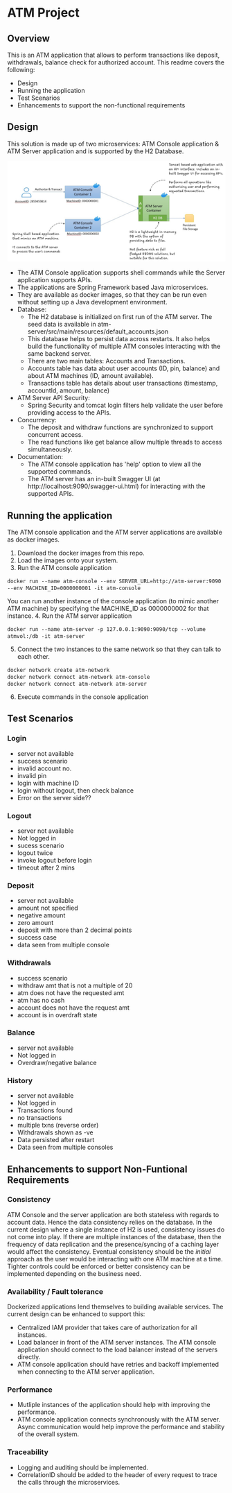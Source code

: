 # ATM Project

## Overview
This is an ATM application that allows to perform transactions like deposit, withdrawals, balance check for authorized account. This readme covers the following:
* Design
* Running the application
* Test Scenarios
* Enhancements to support the non-functional requirements

  
## Design
This solution is made up of two microservices: ATM Console application & ATM Server application and is supported by the H2 Database.

![Design](./img/design.jpg)
* The ATM Console application supports shell commands while the Server application supports APIs.
* The applications are Spring Framework based Java microservices.
* They are available as docker images, so that they can be run even without setting up a Java development environment.
* Database:
  - The H2 database is initialized on first run of the ATM server. The seed data is available in atm-server/src/main/resources/default_accounts.json
  - This database helps to persist data across restarts. It also helps build the functionality of multiple ATM consoles interacting with the same backend server.
  - There are two main tables: Accounts and Transactions. 
  - Accounts table has data about user accounts (ID, pin, balance) and about ATM machines (ID, amount available).
  - Transactions table has details about user transactions (timestamp, accountId, amount, balance)
* ATM Server API Security:
  - Spring Security and tomcat login filters help validate the user before providing access to the APIs.
* Concurrency:
  - The deposit and withdraw functions are synchronized to support concurrent access. 
  - The read functions like get balance allow multiple threads to access simultaneously.
* Documentation:
  - The ATM console application has 'help' option to view all the supported commands.
  - The ATM server has an in-built Swagger UI (at http://localhost:9090/swagger-ui.html) for interacting with the supported APIs.

## Running the application
The ATM console application and the ATM server applications are available as docker images. 
1. Download the docker images from this repo.
2. Load the images onto your system.
3. Run the ATM console application
```
docker run --name atm-console --env SERVER_URL=http://atm-server:9090 --env MACHINE_ID=0000000001 -it atm-console
```
You can run another instance of the console application (to mimic another ATM machine) by specifying the MACHINE_ID as 0000000002 for that instance.
4. Run the ATM server application
```
docker run --name atm-server -p 127.0.0.1:9090:9090/tcp --volume atmvol:/db -it atm-server
```
5. Connect the two instances to the same network so that they can talk to each other.
```
docker network create atm-network
docker network connect atm-network atm-console
docker network connect atm-network atm-server
```
6. Execute commands in the console application

## Test Scenarios
### Login
* server not available
* success scenario
* invalid account no.
* invalid pin
* login with machine ID
* login without logout, then check balance
* Error on the server side??

### Logout
* server not available
* Not logged in
* sucess scenario
* logout twice 
* invoke logout before login
* timeout after 2 mins

### Deposit
* server not available
* amount not specified
* negative amount
* zero amount
* deposit with more than 2 decimal points
* success case
* data seen from multiple console

### Withdrawals
* success scenario
* withdraw amt that is not a multiple of 20
* atm does not have the requested amt
* atm has no cash
* account does not have the request amt
* account is in overdraft state

### Balance
* server not available
* Not logged in
* Overdraw/negative balance

### History
* server not available
* Not logged in
* Transactions found
* no transactions
* multiple txns (reverse order)
* Withdrawals shown as -ve
* Data persisted after restart
* Data seen from multiple consoles

## Enhancements to support Non-Funtional Requirements
### Consistency
ATM Console and the server application are both stateless with regards to account data. Hence the data consistency relies on the database. In the current design where a single instance of H2 is used, consistency issues do not come into play. 
If there are multiple instances of the database, then the frequency of data replication and the presence/syncing of a caching layer would affect the consistency. Eventual consistency should be the *initial* approach as the user would be interacting with one ATM machine at a time. Tighter controls could be enforced or better consistency can be implemented depending on the business need.

### Availability / Fault tolerance
Dockerized applications lend themselves to building available services. The current design can be enhanced to support this:
* Centralized IAM provider that takes care of authorization for all instances.
* Load balancer in front of the ATM server instances. The ATM console application should connect to the load balancer instead of the servers directly.
* ATM console application should have retries and backoff implemented when connecting to the ATM server application. 

### Performance
* Mutliple instances of the application should help with improving the performance.
* ATM console application connects synchronously with the ATM server. Async communication would help improve the performance and stability of the overall system.

### Traceability
* Logging and auditing should be implemented.
* CorrelationID should be added to the header of every request to trace the calls through the microservices.

